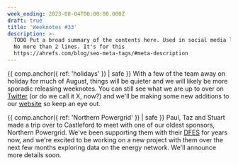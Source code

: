 ```yaml
---
week_ending: 2023-08-04T00:00:00.000Z
draft: true
title: 'Weeknotes #33'
description: >-
  TODO Put a broad summary of the contents here. Used in social media links etc.
  No more than 2 lines. It's for this
  https://ahrefs.com/blog/seo-meta-tags/#meta-description
---
```


{{ comp.anchor({ ref: 'holidays' }) | safe }}
With a few of the team away on holiday for much of August, things will be quieter and we will likely be more sporadic releasing weeknotes. You can still see what we are up to over on [Twitter](@OpenInnovates) (or do we call it X, now?) and we'll be making some new additions to our [website](https://open-innovations.org/) so keep an eye out.

{{ comp.anchor({ ref: 'Northern Powergrid' }) | safe }}
Paul, Taz and Stuart made a trip over to Castleford to meet with one of our oldest sponsors, Northern Powergrid. We've been supporting them with their [DFES](https://open-innovations.org/projects/northernpowergrid/dfes/) for years now, and we're excited to be working on a new project with them over the next few months exploring data on the energy network. We'll announce more details soon. 
